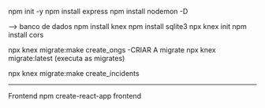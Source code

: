 
npm init -y
npm install express
npm install nodemon -D

--> banco de dados
npm install knex
npm install sqlite3
npx knex init
npm install cors

npx knex migrate:make create_ongs
-CRIAR A migrate
npx knex migrate:latest (executa as migrates)

npx knex migrate:make create_incidents



------
Frontend
npm create-react-app frontend


